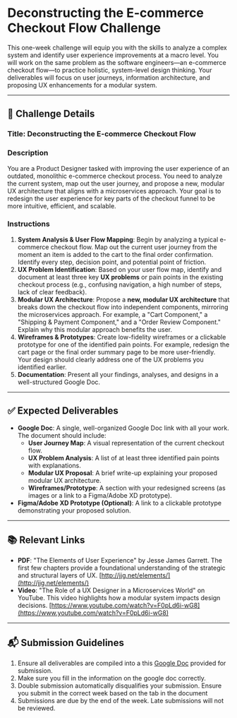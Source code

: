 # Deconstructing the E-commerce Checkout Flow Challenge

This one-week challenge will equip you with the skills to analyze a complex system and identify user experience improvements at a macro level. You will work on the same problem as the software engineers—an e-commerce checkout flow—to practice holistic, system-level design thinking. Your deliverables will focus on user journeys, information architecture, and proposing UX enhancements for a modular system. 

---

## 📝 Challenge Details

### **Title: Deconstructing the E-commerce Checkout Flow**

### **Description**
You are a Product Designer tasked with improving the user experience of an outdated, monolithic e-commerce checkout process. You need to analyze the current system, map out the user journey, and propose a new, modular UX architecture that aligns with a microservices approach. Your goal is to redesign the user experience for key parts of the checkout funnel to be more intuitive, efficient, and scalable.

### **Instructions**
1.  **System Analysis & User Flow Mapping**: Begin by analyzing a typical e-commerce checkout flow. Map out the current user journey from the moment an item is added to the cart to the final order confirmation. Identify every step, decision point, and potential point of friction.
2.  **UX Problem Identification**: Based on your user flow map, identify and document at least three key **UX problems** or pain points in the existing checkout process (e.g., confusing navigation, a high number of steps, lack of clear feedback).
3.  **Modular UX Architecture**: Propose a **new, modular UX architecture** that breaks down the checkout flow into independent components, mirroring the microservices approach. For example, a "Cart Component," a "Shipping & Payment Component," and a "Order Review Component." Explain why this modular approach benefits the user.
4.  **Wireframes & Prototypes**: Create low-fidelity wireframes or a clickable prototype for one of the identified pain points. For example, redesign the cart page or the final order summary page to be more user-friendly. Your design should clearly address one of the UX problems you identified earlier.
5.  **Documentation**: Present all your findings, analyses, and designs in a well-structured Google Doc.

---

## ✅ Expected Deliverables

* **Google Doc**: A single, well-organized Google Doc link with all your work. The document should include:
    * **User Journey Map**: A visual representation of the current checkout flow.
    * **UX Problem Analysis**: A list of at least three identified pain points with explanations.
    * **Modular UX Proposal**: A brief write-up explaining your proposed modular UX architecture.
    * **Wireframes/Prototype**: A section with your redesigned screens (as images or a link to a Figma/Adobe XD prototype).
* **Figma/Adobe XD Prototype (Optional)**: A link to a clickable prototype demonstrating your proposed solution.

---

## 📚 Relevant Links

* **PDF**: "The Elements of User Experience" by Jesse James Garrett. The first few chapters provide a foundational understanding of the strategic and structural layers of UX. [http://jjg.net/elements/](http://jjg.net/elements/)
* **Video**: "The Role of a UX Designer in a Microservices World" on YouTube. This video highlights how a modular system impacts design decisions. [https://www.youtube.com/watch?v=F0pLd6i-wG8](https://www.youtube.com/watch?v=F0pLd6i-wG8)

---

## 📬 Submission Guidelines

1.  Ensure all deliverables are compiled into a this [Google Doc](https://docs.google.com/document/d/1epdj4Ese9ujA8FqKzSlxhlwJuaRlMbyD_IZenRRedCM/edit?usp=sharing) provided for submission.
2.  Make sure you fill in the information on the google doc correctly.
3.  Double submission automatically disqualifies your submission. Ensure you submit in the correct week based on the tab in the document
4.  Submissions are due by the end of the week. Late submissions will not be reviewed.